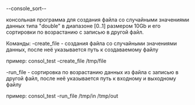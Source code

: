 --console_sort--

консольная программа для создания файла со случайными значениями данных типа "double" в диапазоне [0..1] размером 10Gb и его сортировки по возрастанию с записью в другой файл.

Команды:
-create_file - создания файла со случайными значениями данных, после неё указывается путь к создаваемому файлу

пример:
consol_test -create_file /tmp/file

-run_file - сортировка по возрастанию данных из файла с записью в другой файл, после неё указывается путь к входному и выходному файлу

пример:
consol_test -run_file /tmp/in /tmp/out
